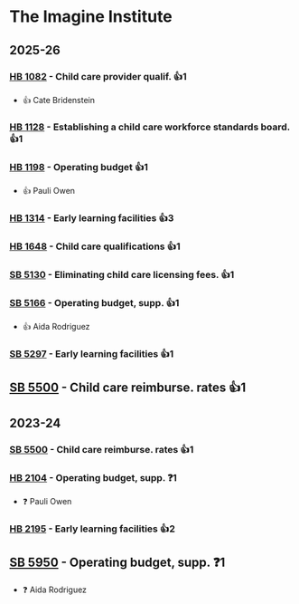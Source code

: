 # The Imagine Institute
## 2025-26

### [HB 1082](/bill/2025-26/hb/1082/) - Child care provider qualif. 👍1  
* 👍 Cate Bridenstein

### [HB 1128](/bill/2025-26/hb/1128/) - Establishing a child care workforce standards board. 👍1  

### [HB 1198](/bill/2025-26/hb/1198/) - Operating budget 👍1  
* 👍 Pauli Owen

### [HB 1314](/bill/2025-26/hb/1314/) - Early learning facilities 👍3  

### [HB 1648](/bill/2025-26/hb/1648/) - Child care qualifications 👍1  

### [SB 5130](/bill/2025-26/sb/5130/) - Eliminating child care licensing fees. 👍1  

### [SB 5166](/bill/2025-26/sb/5166/) - Operating budget, supp. 👍1  
* 👍 Aida Rodriguez

### [SB 5297](/bill/2025-26/sb/5297/) - Early learning facilities 👍1  

## [SB 5500](/bill/2025-26/sb/5500/) - Child care reimburse. rates 👍1  

## 2023-24

### [SB 5500](/bill/2023-24/sb/5500/) - Child care reimburse. rates 👍1  

### [HB 2104](/bill/2023-24/hb/2104/) - Operating budget, supp.   ❓1
* ❓ Pauli Owen

### [HB 2195](/bill/2023-24/hb/2195/) - Early learning facilities 👍2  

## [SB 5950](/bill/2023-24/sb/5950/) - Operating budget, supp.   ❓1
* ❓ Aida Rodriguez
